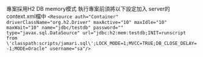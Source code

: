 專案採用H2 DB memory模式 執行專案前須將以下設定加入 server的context.xml檔中 
`<Resource auth="Container" driverClassName="org.h2.Driver" maxActive="10" maxIdle="10" maxWait="10" name="jdbc/testdb" password="" type="javax.sql.DataSource" url="jdbc:h2:mem:testdb;INIT=runscript from \'classpath:scripts/jamari.sql\';LOCK_MODE=1;MVCC=TRUE;DB_CLOSE_DELAY=-1;MODE=Oracle" username="sa"/>`
